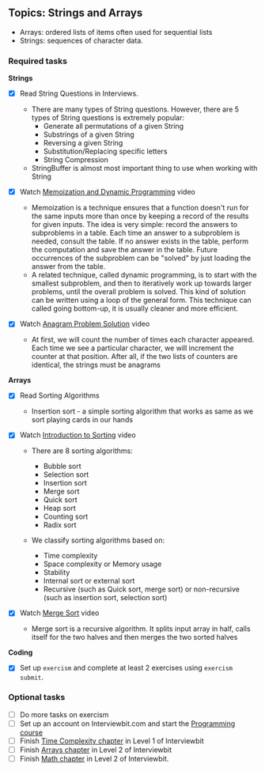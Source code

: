 ## Topics: Strings and Arrays

* Arrays: ordered lists of items often used for sequential lists
* Strings: sequences of character data.

### Required tasks

**Strings**

- [X] Read String Questions in Interviews.
  - There are many types of String questions. However, there are 5 types of String questions is extremely popular:
    + Generate all permutations of a given String
    + Substrings of a given String
    + Reversing a given String
    + Substitution/Replacing specific letters
    + String Compression
  - StringBuffer is almost most important thing to use when working with String
  
- [X] Watch [Memoization and Dynamic Programming](https://www.youtube.com/watch?v=P8Xa2BitN3I) video
  - Memoization is a technique ensures that a function doesn't run for the same inputs more than once by keeping a record of the results for given inputs. The idea is very simple: record the answers to subproblems in a table. Each time an answer to a subproblem is needed, consult the table.  If no answer exists in the table, perform the computation and save the answer in the table. Future occurrences of the subproblem can be "solved" by just loading the answer from the table.
  - A related technique, called dynamic programming, is to start with the smallest subproblem, and then to iteratively work up towards larger problems, until the overall problem is solved. This kind of solution can be written using a loop of the general form. This technique can called going bottom-up, it is usually cleaner and more efficient. 
  
- [X] Watch [Anagram Problem Solution](https://www.youtube.com/watch?v=3MwRGPPB4tw) video
  - At first, we will count the number of times each character appeared. Each time we see a particular character, we will increment the counter at that position. After all, if the two lists of counters are identical, the strings must be anagrams

**Arrays**

- [X] Read Sorting Algorithms
  - Insertion sort - a simple sorting algorithm that works as same as we sort playing cards in our hands
  
- [X] Watch [Introduction to Sorting](https://www.youtube.com/watch?v=pkkFqlG0Hds) video
  - There are 8 sorting algorithms:
    + Bubble sort
    + Selection sort
    + Insertion sort
    + Merge sort
    + Quick sort
    + Heap sort
    + Counting sort
    + Radix sort

  - We classify sorting algorithms based on:
	  + Time complexity
	  + Space complexity or Memory usage
	  + Stability
	  + Internal sort or external sort
	  + Recursive (such as Quick sort, merge sort) or non-recursive (such as insertion sort, selection sort)
    
- [X] Watch [Merge Sort](https://www.youtube.com/watch?v=KF2j-9iSf4Q) video
  - Merge sort is a recursive algorithm. It splits input array in half, calls itself for the two halves and then merges the two sorted halves

**Coding**

- [X] Set up `exercism` and complete at least 2 exercises using `exercism submit`.

### Optional tasks

- [ ] Do more tasks on exercism
- [ ] Set up an account on Interviewbit.com and start the [Programming course](https://www.interviewbit.com/courses/programming/)
- [ ] Finish [Time Complexity chapter](https://www.interviewbit.com/courses/programming/topics/time-complexity) in Level 1 of Interviewbit
- [ ] Finish [Arrays chapter]((https://www.interviewbit.com/courses/programming/topics/arrays/)) in Level 2 of Interviewbit
- [ ] Finish [Math chapter](https://www.interviewbit.com/courses/programming/topics/math/) in Level 2 of Interviewbit.
